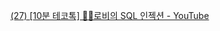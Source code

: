 [(27) [10분 테코톡] 🙋‍♂️로비의 SQL 인젝션 - YouTube](https://www.youtube.com/watch?v=qzas_-u4Nxk&list=PLgXGHBqgT2TvpJ_p9L_yZKPifgdBOzdVH&index=335)